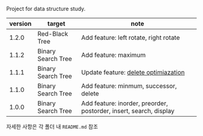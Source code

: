 Project for data structure study.

|version|target|note|
|---|---|---|
|1.2.0|Red-Black Tree|Add feature: left rotate, right rotate|
|1.1.2|Binary Search Tree|Add feature: maximum|
|1.1.1|Binary Search Tree|Update feature: [delete optimiazation](https://youtu.be/jZxjrJ9CgQw?t=1175)|
|1.1.0|Binary Search Tree|Add feature: minmum, successor, delete|
|1.0.0|Binary Search Tree|Add feature: inorder, preorder, postorder, insert, search, display|

자세한 사항은 각 폴더 내 `README.md` 참조